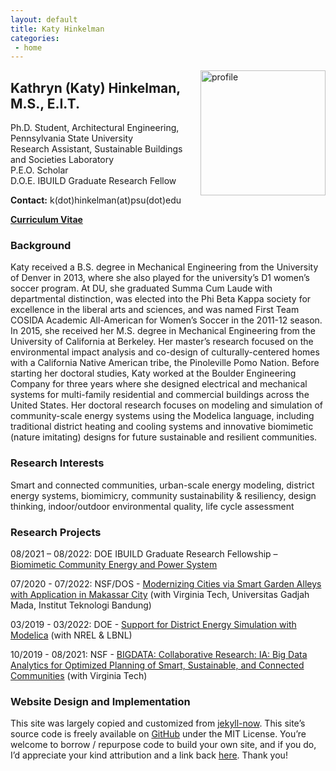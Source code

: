 ```yaml
---
layout: default
title: Katy Hinkelman
categories:
 - home
---
```

<img src="{{ site.baseurl }}/images/profile.jpg" alt="profile"
	title="Katy Hinkelman" width="200" style="float: right;" />

## Kathryn (Katy) Hinkelman, M.S., E.I.T.
Ph.D. Student, Architectural Engineering, Pennsylvania State University <br />
Research Assistant, Sustainable Buildings and Societies Laboratory <br />
P.E.O. Scholar <br />
D.O.E. IBUILD Graduate Research Fellow <br />

**Contact:** k(dot)hinkelman(at)psu(dot)edu

[**Curriculum Vitae**](KHinkelman_CV.pdf) 

### Background

Katy received a B.S. degree in Mechanical Engineering from the University of Denver in 2013, 
where she also played for the university’s D1 women’s soccer program. At DU, she graduated 
Summa Cum Laude with departmental distinction, was elected into the Phi Beta Kappa society 
for excellence in the liberal arts and sciences, and was named First Team COSIDA Academic 
All-American for Women’s Soccer in the 2011-12 season. In 2015, she received her M.S. degree 
in Mechanical Engineering from the University of California at Berkeley. Her master’s research 
focused on the environmental impact analysis and co-design of culturally-centered homes with 
a California Native American tribe, the Pinoleville Pomo Nation. Before starting her doctoral 
studies, Katy worked at the Boulder Engineering Company for three years where she designed 
electrical and mechanical systems for multi-family residential and commercial buildings across 
the United States. Her doctoral research focuses on modeling and simulation of community-scale 
energy systems using the Modelica language, including traditional district heating and cooling 
systems and innovative biomimetic (nature imitating) designs for future sustainable and 
resilient communities. 


### Research Interests

Smart and connected communities, urban-scale energy modeling, district energy systems, 
biomimicry, community sustainability & resiliency, design thinking, 
indoor/outdoor environmental quality, life cycle assessment


### Research Projects

08/2021 – 08/2022: DOE IBUILD Graduate Research Fellowship – [Biomimetic Community Energy and Power System](https://ibuildfellowship.org/)

07/2020 - 07/2022: NSF/DOS - [Modernizing Cities via Smart Garden Alleys with Application in Makassar City](https://www.colorado.edu/lab/sbs/2020/07/17/modernizing-cities-smart-garden-alleys-application-makassar-city) (with Virginia Tech, Universitas Gadjah Mada, Institut Teknologi Bandung)

03/2019 - 03/2022: DOE - [Support for District Energy Simulation with Modelica](https://www.colorado.edu/lab/sbs/2019/06/12/support-district-energy-simulation-modelica) (with NREL & LBNL)

10/2019 - 08/2021: NSF - [BIGDATA: Collaborative Research: IA: Big Data Analytics for Optimized Planning of Smart, Sustainable, and Connected Communities](https://www.colorado.edu/lab/sbs/nsf-bigdata-scc) (with Virginia Tech)


### Website Design and Implementation

This site was largely copied and customized from [jekyll-now](https://github.com/barryclark/jekyll-now).
This site’s source code is freely available on [GitHub](https://github.com/khinkelman/khinkelman.github.io) under the MIT License. 
You’re welcome to borrow / repurpose code to build your own site, and if you do, I’d appreciate your kind attribution and a link back [here](https://khinkelman.github.io/). 
Thank you!

